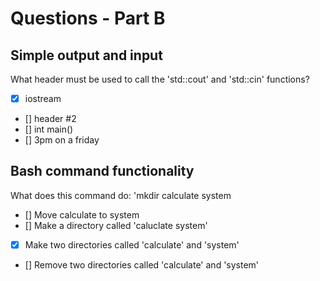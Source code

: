 # Questions - Part B

## Simple output and input

What header must be used to call the 'std::cout' and 'std::cin' functions?

- [x] iostream
- [] header #2
- [] int main()
- [] 3pm on a friday

## Bash command functionality 

What does this command do: 'mkdir calculate system

- [] Move calculate to system
- [] Make a directory called 'caluclate system'
- [x] Make two directories called 'calculate' and 'system'
- [] Remove two directories called 'calculate' and 'system'
